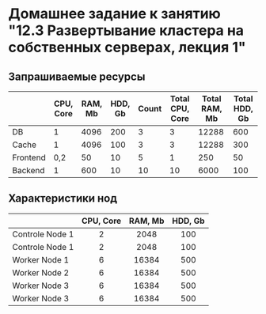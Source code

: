 # Домашнее задание к занятию "12.3 Развертывание кластера на собственных серверах, лекция 1"

## Запрашиваемые ресурсы

|          | CPU, Core | RAM, Mb | HDD, Gb | Count | Total CPU, Core | Total RAM, Mb | Total HDD, Gb |
|----------|-----------|---------|---------|-------|-----------------|---------------|---------------|
| DB       | 1         | 4096    | 200     | 3     | 3               | 12288         | 600           |
| Cache    | 1         | 4096    | 100     | 3     | 3               | 12288         | 300           |
| Frontend | 0,2       | 50      | 10      | 5     | 1               | 250           | 50            |
| Backend  | 1         | 600     | 10      | 10    | 10              | 6000          | 100           |


## Характеристики нод
|                 | CPU, Core | RAM, Mb | HDD, Gb |
|-----------------|:---------:|:-------:|:-------:|
| Controle Node 1 | 2         | 2048    | 100     |
| Controle Node 1 | 2         | 2048    | 100     |
| Worker Node 1   | 6         | 16384   | 500     |
| Worker Node 2   | 6         | 16384   | 500     |
| Worker Node 3   | 6         | 16384   | 500     |
| Worker Node 3   | 6         | 16384   | 500     |
